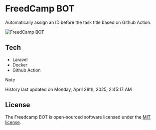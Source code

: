 # FreedCamp BOT

Automatically assign an ID before the task title based on Github Action.

![FreedCamp BOT](https://repository-images.githubusercontent.com/737932867/7d34798b-2680-471c-b089-a78a718d3d6a)

## Tech

- Laravel
- Docker
- Github Action

> [!NOTE]  
> History last updated on Monday, April 28th, 2025, 2:45:17 AM

## License

The Freedcamp BOT is open-sourced software licensed under the [MIT license](https://opensource.org/licenses/MIT).
